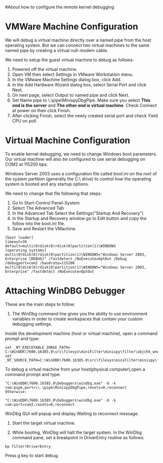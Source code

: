 #About how to configure the remote kernel debugging

# VMWare Machine Configuration #

We will debug a virtual machine directly over a named pipe from the host operating system. But we can connect two virtual machines to the same named pipe by creating a virtual null-modem cable.

We need to setup the guest virtual machine to debug as follows:
  1. Powered off the virtual machine.
  1. Open VM then select Settings in VMware Workstation menu.
  1. In the VMware Machine Settings dialog box, click Add.
  1. In the Add Hardware Wizard dialog box, select Serial Port and click Next.
  1. On next page, select Output to named pipe and click Next.
  1. Set Name pipe to \\.\pipe\MinispyDbgPipe. Make sure you select **This end is the server** and **The other end is virtual machine**. Check Connect at power on then click Finish.
  1. After clicking Finish, select the newly created serial port and check Yield CPU on poll.


# Virtual Machine Configuration #

To enable kernel debugging, we need to change Windows boot parameters. Our virtual machine will also be configured to use serial debugging on COM2 at 115200 bps.

Windows Server 2003 uses a configuration file called boot.ini on the root of the system partition (generally the C:\ drive) to control how the operating system is booted and any startup options.

We need to change that file following that steps:

  1. Go to Start-Control Panel-System
  1. Select The Advanced Tab
  1. In the Advanced Tab Select the Settings("Startup And Recovery")
  1. In the Startup and Recovery window go to Edit button and copy the follow into the boot.ini file.
  1. Save and Restart the VMachine.

```
[boot loader]
timeout=30
default=multi(0)disk(0)rdisk(0)partition(1)\WINDOWS
[operating systems]
multi(0)disk(0)rdisk(0)partition(1)\WINDOWS="Windows Server 2003, Enterprise [DEBUG]" /fastdetect /NoExecute=OptOut /Debug /debugport=com2 /baudrate=115200
multi(0)disk(0)rdisk(0)partition(1)\WINDOWS="Windows Server 2003, Enterprise" /fastdetect /NoExecute=OptOut
```

# Attaching WinDBG Debugger #

These are the main steps to follow:

  1. The WinDbg command line gives you the ability to use environment variables in order to create workspaces that contain your custom debugging settings.

Inside the development machine (host or virtual machine), open a command prompt and type:

```
set _NT_EXECUTABLE_IMAGE_PATH= C:\WinDDK\7600.16385.0\src\filesys\miniFilter\minispy\filter\objchk_wnet_x86\i386
set _NT_SOURCE_PATH=C:\WinDDK\7600.16385.0\src\filesys\miniFilter\minispy\filter
```

To debug a virtual machine from your host(physical computer),open a command prompt and type:

```
"C:\WinDDK\7600.16385.0\Debuggers\windbg.exe" -b -k com:pipe,port=\\.\pipe\MinispyDbgPipe,resets=0,reconnect
Otherwise:

"C:\WinDDK\7600.16385.0\Debuggers\windbg.exe" -b -k com:port=com2,resets=0,reconnect
```

WinDbg GUI will popup and display Waiting to reconnect message.

  1. Start the target virtual machine.

  1. While booting, WinDbg will halt the target system. In the WinDbg command pane, set a breakpoint in DriverEntry routine as follows:

```
bp filter!DriverEntry
```

Press g key to start debug.
